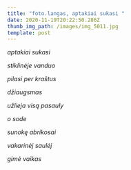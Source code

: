 ```yaml
---
title: "foto.langas, aptakiai sukasi "
date: 2020-11-19T20:22:50.286Z
thumb_img_path: /images/img_5011.jpg
template: post
---
```

*aptakiai sukasi* 

*stiklinėje vanduo* 

*pilasi per kraštus* 

*džiaugsmas*

*užlieja visą pasauly*

*o sode* 

*sunokę abrikosai*

*vakarinėj saulėj*  

*gimė vaikas*